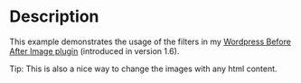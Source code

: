 Description
======================================================

This example demonstrates the usage of the filters in my [Wordpress Before After Image plugin](http://blog.scrobble.me/wordpress-jquery-before-after-image-slider/) (introduced in version 1.6).

Tip: This is also a nice way to change the images with any html content.
